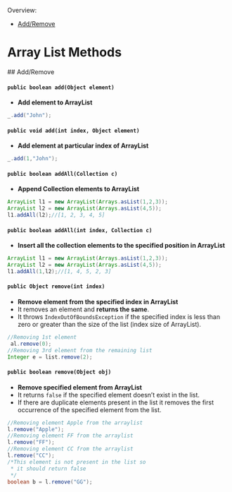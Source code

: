 Overview:

-  [Add/Remove](#addremove)

# Array List Methods

<div id="addremove" class=""></div>
## Add/Remove

#### `public boolean add(Object element)`

-  **Add element to ArrayList**

```java
_.add("John");
```

#### `public void add(int index, Object element)`

-  **Add element at particular index of ArrayList**

```java
_.add(1,"John");
```

#### `public boolean addAll(Collection c)`

-  **Append Collection elements to ArrayList**

```java
ArrayList l1 = new ArrayList(Arrays.asList(1,2,3));
ArrayList l2 = new ArrayList(Arrays.asList(4,5));
l1.addAll(l2);//[1, 2, 3, 4, 5]
```

#### `public boolean addAll(int index, Collection c)`

-  **Insert all the collection elements to the specified position in ArrayList**

```java
ArrayList l1 = new ArrayList(Arrays.asList(1,2,3));
ArrayList l2 = new ArrayList(Arrays.asList(4,5));
l1.addAll(1,l2);//[1, 4, 5, 2, 3]
```

#### `public Object remove(int index)`

-  **Remove element from the specified index in ArrayList**
-  It removes an element and **returns the same**.
-  It throws `IndexOutOfBoundsException` if the specified index is less than
   zero or greater than the size of the list (index size of ArrayList).

```java
//Removing 1st element
 al.remove(0);
//Removing 3rd element from the remaining list
Integer e = list.remove(2);
```

#### `public boolean remove(Object obj)`

-  **Remove specified element from ArrayList**
-  It returns `false` if the specified element doesn’t exist in the list.
-  If there are duplicate elements present in the list it removes the first
   occurrence of the specified element from the list.

```java
//Removing element Apple from the arraylist
l.remove("Apple");
//Removing element FF from the arraylist
l.remove("FF");
//Removing element CC from the arraylist
l.remove("CC");
/*This element is not present in the list so
 * it should return false
 */
boolean b = l.remove("GG");
```
